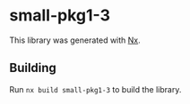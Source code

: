 # small-pkg1-3

This library was generated with [Nx](https://nx.dev).

## Building

Run `nx build small-pkg1-3` to build the library.
